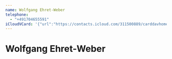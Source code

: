 ```yaml
---
name: Wolfgang Ehret-Weber
telephone:
  - "+491704655591"
iCloudVCard: '{"url":"https://contacts.icloud.com/311500889/carddavhome/card/1B155AAE-D7C6-475E-B2C4-F33056DF750D.vcf","etag":"\"kvyz0v5a\"","data":"BEGIN:VCARD\r\nVERSION:3.0\r\nFN:\r\nN:;Wolfgang Ehret-Weber;;;\r\nUID:61C9051E-3770-4A06-B35D-14F297011C16\r\nPRODID:-//Apple Inc.//iOS 15.0.2//EN\r\nREV:2025-04-03T22:17:14Z\r\nORG:;\r\nTEL:+491704655591\r\nEND:VCARD"}'
---
```

# Wolfgang Ehret-Weber